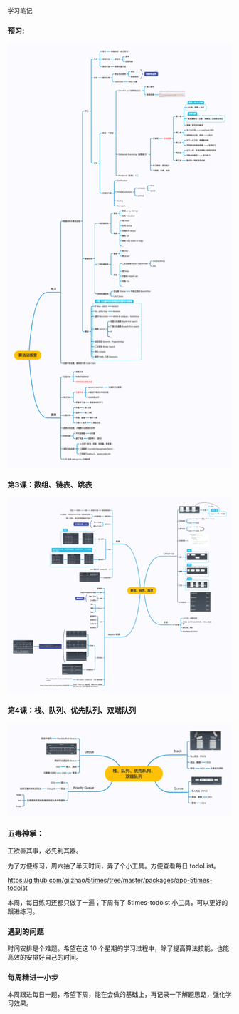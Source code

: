 学习笔记

### 预习:
![预习](./img/preview.png)


### 第3课：数组、链表、跳表
![week_01-1](./img/w1-1.png)


### 第4课：栈、队列、优先队列、双端队列
![week_01-2](./img/w1-2.png)


### 五毒神掌：
工欲善其事，必先利其器。

为了方便练习，周六抽了半天时间，弄了个小工具。方便查看每日 todoList。

https://github.com/gilzhao/5times/tree/master/packages/app-5times-todoist

本周，每日练习还都只做了一遍；下周有了 5times-todoist 小工具，可以更好的跟进练习。

### 遇到的问题
时间安排是个难题。希望在这 10 个星期的学习过程中，除了提高算法技能，也能高效的安排好自己的时间。

### 每周精进一小步
本周跟进每日一题，希望下周，能在会做的基础上，再记录一下解题思路，强化学习效果。
